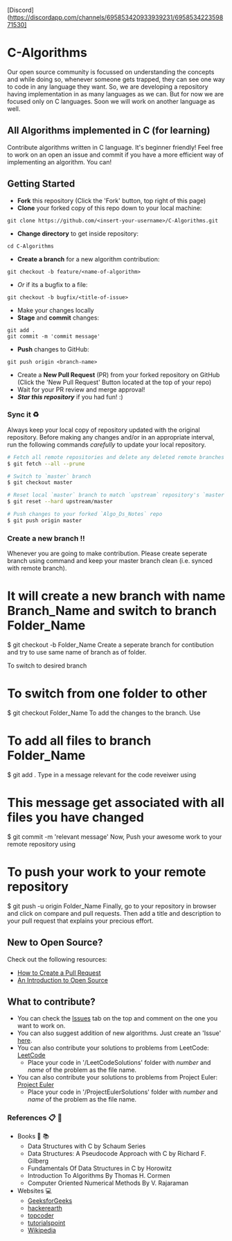[Discord](https://discordapp.com/channels/695853420933939231/695853422359871530]

# C-Algorithms
Our open source community is focussed on understanding the concepts and while doing so, whenever someone gets trapped, they can see one way to code in any language they want. So, we are developing a repository having implementation in as many languages as we can. But for now we are focused only on C languages. Soon we will work on another language as well.

## All Algorithms implemented in C (for learning)
Contribute algorithms written in C language. It's beginner friendly! Feel free to work on an open an issue and commit if you have a more efficient way of implementing an algorithm. You can!

## Getting Started
- **Fork** this repository (Click the 'Fork' button, top right of this page)
- **Clone** your forked copy of this repo down to your local machine:
```
git clone https://github.com/<insert-your-username>/C-Algorithms.git
```
- **Change directory** to get inside repository:
```
cd C-Algorithms
```
- **Create a branch** for a new algorithm contribution:
```
git checkout -b feature/<name-of-algorithm>
```
- *Or* if its a bugfix to a file:
```
git checkout -b bugfix/<title-of-issue>
```
- Make your changes locally
- **Stage** and **commit** changes:
```
git add .
git commit -m 'commit message'
```
- **Push** changes to GitHub:
```
git push origin <branch-name>
```
- Create a **New Pull Request** (PR) from your forked repository on GitHub (Click the 'New Pull Request' Button located at the top of your repo)
- Wait for your PR review and merge approval!
- ***Star this repository*** if you had fun! :)

### Sync it :recycle:

Always keep your local copy of repository updated with the original repository.
Before making any changes and/or in an appropriate interval, run the following commands *carefully* to update your local repository.

```sh
# Fetch all remote repositories and delete any deleted remote branches
$ git fetch --all --prune

# Switch to `master` branch
$ git checkout master

# Reset local `master` branch to match `upstream` repository's `master` branch
$ git reset --hard upstream/master

# Push changes to your forked `Algo_Ds_Notes` repo
$ git push origin master
```

### Create a new branch ‼️
Whenever you are going to make contribution. Please create seperate branch using command and keep your master branch clean (i.e. synced with remote branch).

# It will create a new branch with name Branch_Name and switch to branch Folder_Name
$ git checkout -b Folder_Name
Create a seperate branch for contibution and try to use same name of branch as of folder.

To switch to desired branch

# To switch from one folder to other
$ git checkout Folder_Name
To add the changes to the branch. Use

# To add all files to branch Folder_Name
$ git add .
Type in a message relevant for the code reveiwer using

# This message get associated with all files you have changed
$ git commit -m 'relevant message'
Now, Push your awesome work to your remote repository using

# To push your work to your remote repository
$ git push -u origin Folder_Name
Finally, go to your repository in browser and click on compare and pull requests. Then add a title and description to your pull request that explains your precious effort.
  
## New to Open Source?
Check out the following resources:
- [How to Create a Pull Request](https://www.digitalocean.com/community/tutorials/how-to-create-a-pull-request-on-github)
- [An Introduction to Open Source](https://www.digitalocean.com/community/tutorial_series/an-introduction-to-open-source)
 
## What to contribute?
- You can check the [Issues](https://github.com/TeAmp0is0N/C-Algorithms/issues) tab on the top and comment on the one you want to work on.
- You can also suggest addition of new algorithms. Just create an 'Issue' [here](https://github.com/TeAmp0is0N/C-Algorithms/issues).
- You can also contribute your solutions to problems from LeetCode: [LeetCode](https://leetcode.com/problemset/algorithms/)
  - Place your code in '/LeetCodeSolutions' folder with *number* and *name* of the problem as the file name. 
- You can also contribute your solutions to problems from Project Euler: [Project Euler](https://projecteuler.net/archives)
  - Place your code in '/ProjectEulerSolutions' folder with *number* and *name* of the problem as the file name.

### References :clipboard: :scroll:

- Books :book: :books:
    - Data Structures with C by Schaum Series
    - Data Structures: A Pseudocode Approach with C by Richard F. Gilberg
    - Fundamentals Of Data Structures in C by Horowitz
    - Introduction To Algorithms By Thomas H. Cormen
    - Computer Oriented Numerical Methods By V. Rajaraman 
- Websites :computer:
    - [GeeksforGeeks](http://www.geeksforgeeks.org)
    - [hackerearth](https://www.hackerearth.com/notes)
    - [topcoder](https://www.topcoder.com/community/data-science/data-science-tutorials)
    - [tutorialspoint](http://www.tutorialspoint.com)
    - [Wikipedia](https://en.wikipedia.org)
